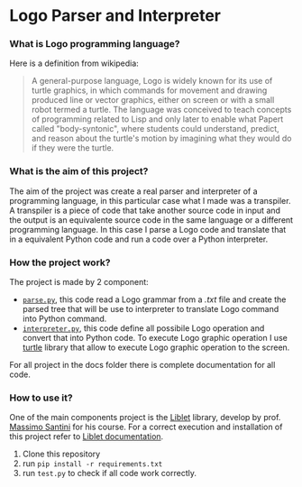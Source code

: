 Logo Parser and Interpreter
===
### What is Logo programming language?
Here is a definition from wikipedia:

>A general-purpose language, Logo is widely known for its use of turtle graphics, in which commands for movement and drawing produced line or vector graphics, either on screen or with a small robot termed a turtle. The language was conceived to teach concepts of programming related to Lisp and only later to enable what Papert called "body-syntonic", where students could understand, predict, and reason about the turtle's motion by imagining what they would do if they were the turtle.

### What is the aim of this project?
The aim of the project was create a real parser and interpreter of a programming language, in this particular case what I made was a transpiler. A transpiler is a piece of code that take another source code in input and the output is an equivalente source code in the same language or a different programming language.
In this case I parse a Logo code and translate that in a equivalent Python code and run a code over a Python interpreter.

### How the project work?
The project is made by 2 component:

- [`parse.py`](https://github.com/samuvale95/logo-interpreter/blob/main/src/parser.py), this code read a Logo grammar from a *.txt* file and create the parsed tree that will be use to interpreter to translate Logo command into Python command.  
- [`interpreter.py`](https://github.com/samuvale95/logo-interpreter/blob/main/src/interpreter.py), this code define all possibile Logo operation and convert that into Python code. To execute Logo graphic operation I use [turtle](https://docs.python.org/3/library/turtle.html) library that allow to execute Logo graphic operation to the screen.

For all project in the docs folder there is complete documentation for all code.

### How to use it?
One of the main components project is the [Liblet](https://github.com/let-unimi/liblet) library, develop by prof. [Massimo Santini](https://github.com/mapio) for his course. For a correct execution and installation of this project refer to [Liblet documentation](https://liblet.readthedocs.io/en/latest/index.html).

1. Clone this repository
2. run `pip install -r requirements.txt`
3. run `test.py` to check if all code work correctly.
